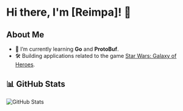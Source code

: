 # Hi there, I'm [Reimpa]! 👋

## About Me
- 🌱 I’m currently learning **Go** and **ProtoBuf**.
- 🛠️ Building applications related to the game [Star Wars: Galaxy of Heroes](https://play.google.com/store/apps/details?id=com.ea.game.starwarscapital_row&pli=1).

## 📊 GitHub Stats
![GitHub Stats](https://github-readme-stats.vercel.app/api?username=<reimpa>&show_icons=true&theme=dark)
